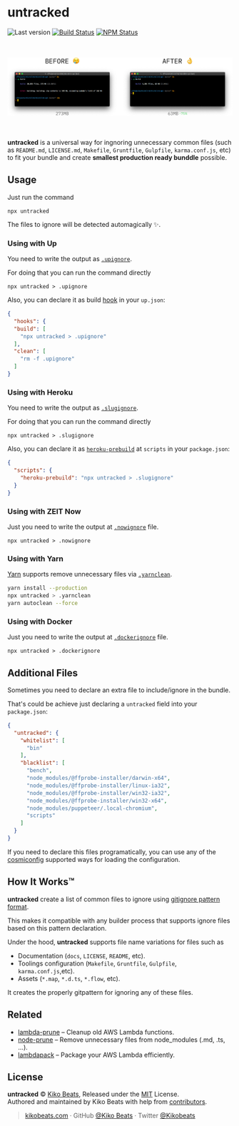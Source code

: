 # untracked

![Last version](https://img.shields.io/github/tag/Kikobeats/untracked.svg?style=flat-square)
[![Build Status](https://img.shields.io/travis/Kikobeats/untracked/master.svg?style=flat-square)](https://travis-ci.org/Kikobeats/untracked)
[![NPM Status](https://img.shields.io/npm/dm/untracked.svg?style=flat-square)](https://www.npmjs.org/package/untracked)

<div align="center">
	<br>
	<br>
	<img width="1200" src="/demo.png">
	<br>
	<br>
	<br>
</div>

**untracked** is a universal way for ingnoring unnecessary common files (such as `README.md`, `LICENSE.md`, `Makefile`, `Gruntfile`, `Gulpfile`, `karma.conf.js`, etc) to fit your bundle and create **smallest production ready bunddle** possible.

## Usage

Just run the command

```
npx untracked
```

The files to ignore will be detected automagically ✨.

### Using with Up

You need to write the output as [`.upignore`](https://up.docs.apex.sh/#configuration.ignoring_files).

For doing that you can run the command directly

```
npx untracked > .upignore
```

Also, you can declare it as build [hook](https://up.docs.apex.sh/#configuration.hook_scripts) in your `up.json`:

```json
{
  "hooks": {
  "build": [
    "npx untracked > .upignore"
  ],
  "clean": [
    "rm -f .upignore"
  ]
}
```

### Using with Heroku

You need to write the output as [`.slugignore`](https://devcenter.heroku.com/articles/slug-compiler#ignoring-files-with-slugignore).

For doing that you can run the command directly

```
npx untracked > .slugignore
```

Also, you can declare it as [`heroku-prebuild`](https://devcenter.heroku.com/articles/nodejs-support#heroku-specific-build-steps) at `scripts` in your `package.json`:

```json
{
  "scripts": {
    "heroku-prebuild": "npx untracked > .slugignore"
  }
}
```

### Using with ZEIT Now

Just you need to write the output at [`.nowignore`](https://zeit.co/guides/prevent-uploading-sourcepaths-with-nowignore) file.

```
npx untracked > .nowignore
```

### Using with Yarn

[Yarn](https://yarnpkg.com) supports remove unnecessary files via [`.yarnclean`](https://yarnpkg.com/en/docs/cli/autoclean).

```bash
yarn install --production
npx untracked > .yarnclean
yarn autoclean --force
```

### Using with Docker

Just you need to write the output at [`.dockerignore`](https://docs.docker.com/engine/reference/builder/#dockerignore-file) file.

```
npx untracked > .dockerignore
```


## Additional Files

Sometimes you need to declare an extra file to include/ignore in the bundle.

That's could be achieve just declaring a `untracked` field into your `package.json`:

```json
{
  "untracked": {
    "whitelist": [
      "bin"
    ],
    "blacklist": [
      "bench",
      "node_modules/@ffprobe-installer/darwin-x64",
      "node_modules/@ffprobe-installer/linux-ia32",
      "node_modules/@ffprobe-installer/win32-ia32",
      "node_modules/@ffprobe-installer/win32-x64",
      "node_modules/puppeteer/.local-chromium",
      "scripts"
    ]
  }
}
```


If you need to declare this files programatically, you can use any of the [cosmiconfig](https://github.com/davidtheclark/cosmiconfig) supported ways for loading the configuration.

## How It Works™

**untracked** create a list of common files to ignore using [gitignore pattern format](https://git-scm.com/docs/gitignore#_pattern_format). 

This makes it compatible with any builder process that supports ignore files based on this pattern declaration.

Under the hood, **untracked** supports file name variations for files such as

- Documentation (`docs`, `LICENSE`, `README`, etc).
- Toolings configuration (`Makefile`, `Gruntfile`, `Gulpfile`, `karma.conf.js`,etc).
- Assets (`*.map`, `*.d.ts`, `*.flow`, etc).

It creates the properly gitpattern for ignoring any of these files.

## Related

- [lambda-prune](https://github.com/Kikobeats/lambda-prune) – Cleanup old AWS Lambda functions.
- [node-prune](https://github.com/tj/node-prune) – Remove unnecessary files from node_modules (.md, .ts, ...).
- [lambdapack](https://github.com/toriihq/lambdapack) – Package your AWS Lambda efficiently.


## License

**untracked** © [Kiko Beats](https://kikobeats.com), Released under the [MIT](https://github.com/Kikobeats/untracked/blob/master/LICENSE.md) License.<br>
Authored and maintained by Kiko Beats with help from [contributors](https://github.com/Kikobeats/untracked/contributors).

> [kikobeats.com](https://kikobeats.com) · GitHub [@Kiko Beats](https://github.com/Kikobeats) · Twitter [@Kikobeats](https://twitter.com/Kikobeats)
